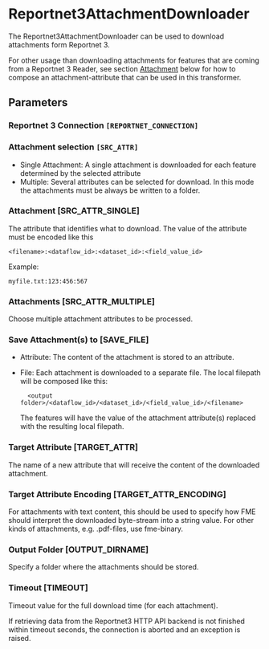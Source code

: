 # Reportnet3AttachmentDownloader
The Reportnet3AttachmentDownloader can be used to download attachments form Reportnet 3.

For other usage than downloading attachments for features that are coming from a Reportnet 3 Reader, see section [Attachment](#attachment-src_attr_single) below for how to compose an attachment-attribute that can be used in this transformer.

## Parameters

### Reportnet 3 Connection `[REPORTNET_CONNECTION]`

### Attachment selection `[SRC_ATTR]`

* Single Attachment: A single attachment is downloaded for each feature determined by the selected attribute
* Multiple: Several attributes can be selected for download. In this mode the attachments must be always be written to a folder.

### Attachment [SRC_ATTR_SINGLE]
The attribute that identifies what to download. The value of the attribute must be encoded like this

    <filename>:<dataflow_id>:<dataset_id>:<field_value_id>

Example:

    myfile.txt:123:456:567

### Attachments [SRC_ATTR_MULTIPLE]
Choose multiple attachment attributes to be processed.

### Save Attachment(s) to [SAVE_FILE]

* Attribute: The content of the attachment is stored to an attribute.

* File: Each attachment is downloaded to a separate file. The local filepath will be composed like this:

        <output folder>/<dataflow_id>/<dataset_id>/<field_value_id>/<filename>

    The features will have the value of the attachment attribute(s) replaced with the resulting local filepath.

### Target Attribute [TARGET_ATTR]
The name of a new attribute that will receive the content of the downloaded attachment.

### Target Attribute Encoding [TARGET_ATTR_ENCODING]
For attachments with text content, this should be used to specify how FME should interpret the downloaded byte-stream into a string value. For other kinds of attachments, e.g. .pdf-files, use fme-binary.

### Output Folder [OUTPUT_DIRNAME]
Specify a folder where the attachments should be stored.

### Timeout [TIMEOUT]
Timeout value for the full download time (for each attachment).

If retrieving data from the Reportnet3 HTTP API backend is not finished within timeout seconds, the connection is aborted and an exception is raised.